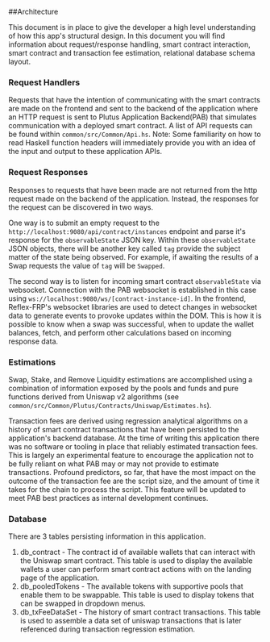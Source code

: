 ##Architecture

This document is in place to give the developer a high level understanding of how this app's structural design. In this document you will find information about request/response handling, smart contract interaction, smart contract and transaction fee estimation, relational database schema layout. 

### Request Handlers

Requests that have the intention of communicating with the smart contracts are made on the frontend and sent to the backend of the application where an HTTP request is sent to Plutus Application Backend(PAB) that simulates communication with a deployed smart contract. A list of API requests can be found within `common/src/Common/Api.hs`. Note: Some familiarity on how to read Haskell function headers will immediately provide you with an idea of the input and output to these application APIs. 

### Request Responses

Responses to requests that have been made are not returned from the http request made on the backend of the application. Instead, the responses for the request can be discovered in two ways. 

One way is to submit an empty request to the `http://localhost:9080/api/contract/instances` endpoint and parse it's response for the `observableState` JSON key. Within these `observableState` JSON objects, there will be another key called `tag` provide the subject matter of the state being observed. For example, if awaiting the results of a Swap requests the value of `tag` will be `Swapped`.

The second way is to listen for incoming smart contract `observableState` via websocket. Connection with the PAB websocket is established in this case using `ws://localhost:9080/ws/[contract-instance-id]`. In the frontend, Reflex-FRP's websocket libraries are used to detect changes in websocket data to generate events to provoke updates within the DOM. This is how it is possible to know when a swap was successful, when to update the wallet balances, fetch, and perform other calculations based on incoming response data.

### Estimations

Swap, Stake, and Remove Liquidity estimations are accomplished using a combination of information exposed by the pools and funds and pure functions derived from Uniswap v2 algorithms (see `common/src/Common/Plutus/Contracts/Uniswap/Estimates.hs`).

Transaction fees are derived using regression analytical algorithms on a history of smart contract transactions that have been persisted to the application's backend database. At the time of writing this application there was no software or tooling in place that reliably estimated transaction fees. This is largely an experimental feature to encourage the application not to be fully reliant on what PAB may or may not provide to estimate transactions. Profound predictors, so far, that have the most impact on the outcome of the transaction fee are the script size, and the amount of time it takes for the chain to process the script. This feature will be updated to meet PAB best practices as internal development continues.

### Database

There are 3 tables persisting information in this application.
1. db_contract - The contract id of available wallets that can interact with the Uniswap smart contract. This table is used to display the available wallets a user can perform smart contract actions with on the landing page of the application.
2. db_pooledTokens - The available tokens with supportive pools that enable them to be swappable. This table is used to display tokens that can be swapped in dropdown menus.
3. db_txFeeDataSet - The history of smart contract transactions. This table is used to assemble a data set of uniswap transactions that is later referenced during transaction regression estimation. 

